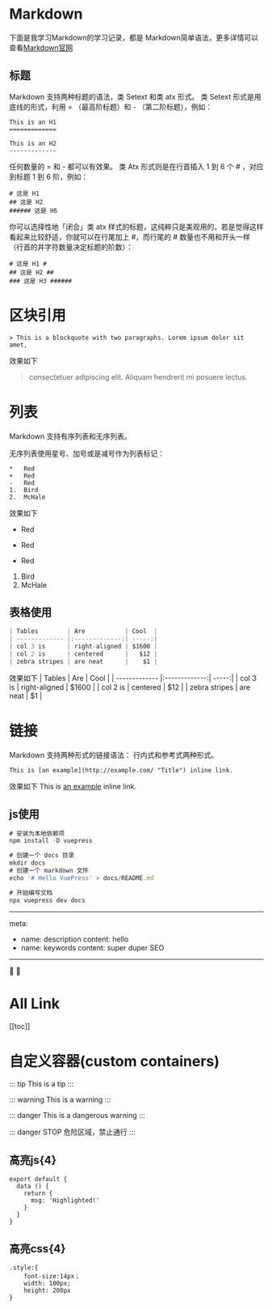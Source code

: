 # Markdown
下面是我学习Markdown的学习记录，都是
Markdown简单语法，更多详情可以查看[Markdown官网](http://www.markdown.cn/)

## 标题
Markdown 支持两种标题的语法，类 Setext 和类 atx 形式。
类 Setext 形式是用底线的形式，利用 = （最高阶标题）和 - （第二阶标题），例如：
```
This is an H1
=============

This is an H2
-------------
```
任何数量的 = 和 - 都可以有效果。
类 Atx 形式则是在行首插入 1 到 6 个 # ，对应到标题 1 到 6 阶，例如：
```
# 这是 H1
## 这是 H2
###### 这是 H6
```
你可以选择性地「闭合」类 atx 样式的标题，这纯粹只是美观用的，若是觉得这样看起来比较舒适，你就可以在行尾加上 #，而行尾的 # 数量也不用和开头一样（行首的井字符数量决定标题的阶数）：
```
# 这是 H1 #
## 这是 H2 ##
### 这是 H3 ######
```
# 区块引用
```
> This is a blockquote with two paragraphs. Lorem ipsum dolor sit amet,
```
效果如下
> consectetuer adipiscing elit. Aliquam hendrerit mi posuere lectus.

# 列表
Markdown 支持有序列表和无序列表。

无序列表使用星号、加号或是减号作为列表标记：

```
*   Red
+   Red
-   Red
1.  Bird
2.  McHale
```
效果如下
*   Red
+   Red
-   Red
1.  Bird
2.  McHale


## 表格使用
``` js
| Tables        | Are           | Cool  |
| ------------- |:-------------:| -----:|
| col 3 is      | right-aligned | $1600 |
| col 2 is      | centered      |   $12 |
| zebra stripes | are neat      |    $1 |
```
效果如下
| Tables        | Are           | Cool  |
| ------------- |:-------------:| -----:|
| col 3 is      | right-aligned | $1600 |
| col 2 is      | centered      |   $12 |
| zebra stripes | are neat      |    $1 |

# 链接
Markdown 支持两种形式的链接语法： 行内式和参考式两种形式。
```
This is [an example](http://example.com/ "Title") inline link.
```
效果如下
This is [an example](http://example.com/ "Title") inline link.

## js使用
``` js
# 安装为本地依赖项
npm install -D vuepress

# 创建一个 docs 目录
mkdir docs
# 创建一个 markdown 文件
echo '# Hello VuePress' > docs/README.md

# 开始编写文档
npx vuepress dev docs
```

---
meta:
  - name: description
    content: hello
  - name: keywords
    content: super duper SEO
---
:tada: :100:

# All Link
[[toc]]

# 自定义容器(custom containers)
::: tip
This is a tip
:::

::: warning
This is a warning
:::

::: danger
This is a dangerous warning
::: 

::: danger STOP
危险区域，禁止通行
:::

## 高亮js{4}
``` js{4}
export default {
  data () {
    return {
      msg: 'Highlighted!'
    }
  }
}
```
## 高亮css{4}
``` css{4}
.style:{
    font-size:14px；
    width: 100px;
    height: 200px
}
```
